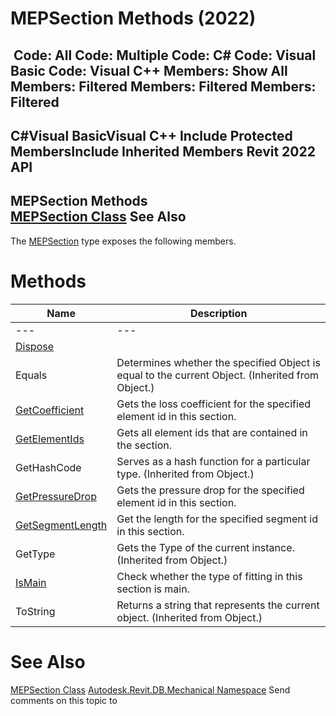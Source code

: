 # MEPSection Methods (2022)

﻿
 Code: All Code: Multiple Code: C# Code: Visual Basic Code: Visual C++  Members: Show All Members: Filtered Members: Filtered Members: Filtered   
---  
C#Visual BasicVisual C++
Include Protected MembersInclude Inherited Members
Revit 2022 API  
---  
MEPSection Methods  
[MEPSection Class](a618b793-4084-a631-191a-043aac84d039.md "MEPSection Class") See Also  
---  
The [MEPSection](a618b793-4084-a631-191a-043aac84d039.md "MEPSection Class") type exposes the following members.
# Methods
| Name | Description |
| --- | --- |
| --- | --- | --- |
| [Dispose](d1b33289-a3fe-033a-baa8-93d28244ef39.md "Dispose Method") |
| Equals | Determines whether the specified Object is equal to the current Object. (Inherited from Object.) |
| [GetCoefficient](446a70e3-cad6-ecb5-2bbe-080fa3977bb4.md "GetCoefficient Method") | Gets the loss coefficient for the specified element id in this section. |
| [GetElementIds](a09a0a4c-d28d-c0d4-ed85-b2481a0ac9dd.md "GetElementIds Method") | Gets all element ids that are contained in the section. |
| GetHashCode | Serves as a hash function for a particular type.  (Inherited from Object.) |
| [GetPressureDrop](2bc07e50-9324-7854-a6a4-b8f5d43b0862.md "GetPressureDrop Method") | Gets the pressure drop for the specified element id in this section. |
| [GetSegmentLength](162a98dd-114f-4a5a-bd02-ca9ae2c937fe.md "GetSegmentLength Method") | Get the length for the specified segment id in this section. |
| GetType | Gets the Type of the current instance. (Inherited from Object.) |
| [IsMain](f34bf304-f7b3-caa1-3fa5-a737284cfd26.md "IsMain Method") | Check whether the type of fitting in this section is main. |
| ToString | Returns a string that represents the current object. (Inherited from Object.) |

# See Also
[MEPSection Class](a618b793-4084-a631-191a-043aac84d039.md "MEPSection Class")
[Autodesk.Revit.DB.Mechanical Namespace](0eafd899-5912-56fd-94b1-d286156e26fc.md "Autodesk.Revit.DB.Mechanical Namespace")
Send comments on this topic to 